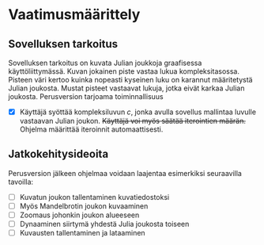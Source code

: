 # Vaatimusmäärittely
## Sovelluksen tarkoitus
Sovelluksen tarkoitus on kuvata Julian joukkoja graafisessa käyttöliittymässä. Kuvan jokainen piste vastaa lukua kompleksitasossa. Pisteen väri kertoo kuinka nopeasti kyseinen luku on karannut määritetystä Julian joukosta. Mustat pisteet vastaavat lukuja, jotka eivät karkaa Julian joukosta.
Perusversion tarjoama toiminnallisuus
- [x] Käyttäjä syöttää kompleksiluvun *c*, jonka avulla sovellus mallintaa luvulle vastaavan Julian joukon. ~~Käyttäjä voi myös säätää iterointien määrän.~~ Ohjelma määrittää iteroinnit automaattisesti.
## Jatkokehitysideoita
Perusversion jälkeen ohjelmaa voidaan laajentaa esimerkiksi seuraavilla tavoilla:
- [ ] Kuvatun joukon tallentaminen kuvatiedostoksi
- [ ] Myös Mandelbrotin joukon kuvaaminen
- [ ] Zoomaus johonkin joukon alueeseen
- [ ] Dynaaminen siirtymä yhdestä Julia joukosta toiseen
- [ ] Kuvausten tallentaminen ja lataaminen
